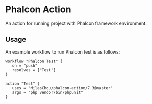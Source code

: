 # Phalcon Action 

An action for running project with Phalcon framework environment.

## Usage
   
An example workflow to run Phalcon test is as follows:

```
workflow "Phalcon Test" {
   on = "push"
   resolves = ["Test"]
}

action "Test" {
   uses = "MilesChou/phalcon-action/7.3@master"
   args = "php vendor/bin/phpunit"
}
```
